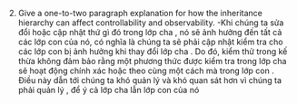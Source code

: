 2. Give a one-to-two paragraph explanation for how the inheritance hierarchy can affect controllability and observability.
 -Khi chúng ta sửa đổi hoặc cập nhật thứ gì đó trong lớp cha , nó sẽ ảnh hưởng đến tất cả các lớp con của nó, có nghĩa là chúng ta sẽ phải cập nhật kiểm tra cho các lớp con bị ảnh hưởng khi thay đổi lớp cha . 
 Do đó, kiểm thử trong kế thừa không đảm bảo rằng một phương thức được kiểm tra trong lớp cha sẽ hoạt động chính xác hoặc theo cùng một cách mà trong lớp con  . Điều này dẫn tới chúng ta khó quản lý và khó quan sát  hơn vì chúng ta phải quản lý , để ý cả lớp cha lẫn lớp con của nó 